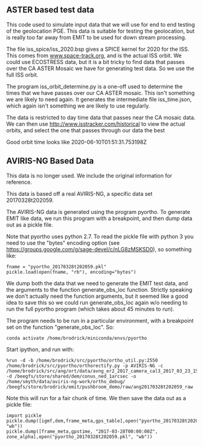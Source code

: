 ASTER based test data
---------------------

This code used to simulate input data that we will use for end to end testing
of the geolocation PGE. This data is suitable for testing the geolocation,
but is really too far away from EMIT to be used for down stream processing.

The file iss_spice/iss_2020.bsp gives a SPICE kernel for 2020 for the ISS.
This comes from www.space-track.org, and is the actual ISS orbit. We could
use ECOSTRESS data, but it is a bit tricky to find data that passes over
the CA ASTER Mosaic we have for generating test data. So we use the full
ISS orbit.

The program iss_orbit_determine.py is a one-off used to determine the
times that we have passes over our CA ASTER mosaic. This isn't
something we are likely to need again. It generates the intermediate
file iss_time.json, which again isn't something we are likely to use
regularly.

The data is restricted to day time data that passes near the CA mosaic
data. We can then use http://www.isstracker.com/historical to view the
actual orbits, and select the one that passes through our data the best

Good orbit time looks like 2020-06-10T01:51:31.753198Z

AVIRIS-NG Based Data
--------------------

This data is no longer used. We include the original information for reference.

This data is based off a real AVIRIS-NG, a specific data set 
20170328t202059.

The AVIRIS-NG data is generated using the program pyortho. To generate
EMIT like data, we run this program with a breakpoint, and then dump
data out as a pickle file.

Note that pyortho uses python 2.7. To read the pickle file with python 3
you need to use the "bytes" encoding option (see https://groups.google.com/g/sage-devel/c/nLG8zMSKSD0),
so something like:

    fname = "pyortho_20170328t202059.pkl"
	pickle.load(open(fname, "rb"), encoding="bytes")
	
We dump both the data that we need to generate the EMIT test data, and
the arguments to the function generate_obs_loc function. Strictly speaking
we don't actually need the function arguments, but it seemed like a good
idea to save this so we could run generate_obs_loc again w/o needing to
run the full pyortho program (which takes about 45 minutes to run).

The program needs to be run in a particular environment, with a breakpoint
set on the function "generate_obs_loc". So:

    conda activate /home/brodrick/miniconda/envs/pyortho
	
Start ipython, and run with:

    %run -d -b /home/brodrick/src/pyortho/ortho_util.py:2550 /home/brodrick/src/pyortho/orthorectify.py -p AVIRIS-NG -c /home/brodrick/src/ang/ort/data/avng_er2_2017_camera_cal3_2017_03_23_15_19_17 -d /beegfs/store/shared/dem/conus_ned_1arcsec -o /home/smyth/data/aviris-ng-work/ortho_debug/ /beegfs/store/brodrick/emit/pushbroom_demo/raw/ang20170328t202059_raw
	
Note this will run for a fair chunk of time.  We then save the data out
as a pickle file:

    import pickle
	pickle.dump([igmf,dem,frame_meta,gps_table],open("pyortho_20170328t202059_funcarg.pkl", "wb"))
	pickle.dump([frame_meta,gpstime, "2017-03-28T00:00:00Z", zone_alpha],open("pyortho_20170328t202059.pkl", "wb"))	
